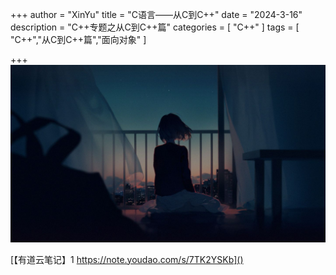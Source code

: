 +++
author = "XinYu"
title = "C语言——从C到C++"
date = "2024-3-16"
description = "C++专题之从C到C++篇"
categories = [
    "C++"
]
tags = [
    "C++","从C到C++篇","面向对象"
]

+++
![](1.jpg)

[【有道云笔记】1
https://note.youdao.com/s/7TK2YSKb]()


